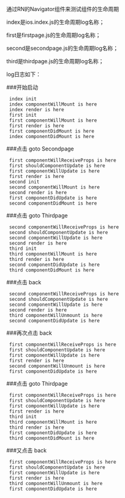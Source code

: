 通过RN的Navigator组件来测试组件的生命周期

index是ios.index.js的生命周期log名称；

first是firstpage.js的生命周期log名称；

second是secondpage.js的生命周期log名称；

third是thirdpage.js的生命周期log名称；

log日志如下：

###开始启动

```
 index init
 index componentWillMount is here
 index render is here
 first init
 first componentWillMount is here
 first render is here
 first componentDidMount is here
 index componentDidMount is here
```
###点击 goto Secondpage
 
```
 first componentWillReceiveProps is here
 first shouldComponentUpdate is here
 first componentWillUpdate is here
 first render is here
 second init
 second componentWillMount is here
 second render is here
 first componentDidUpdate is here
 second componentDidMount is here
```
###点击 goto Thirdpage
 
```
 second componentWillReceiveProps is here
 second shouldComponentUpdate is here
 second componentWillUpdate is here
 second render is here
 third init
 third componentWillMount is here
 third render is here
 second componentDidUpdate is here
 third componentDidMount is here
```
###点击 back

```
 second componentWillReceiveProps is here
 second shouldComponentUpdate is here
 second componentWillUpdate is here
 second render is here
 third componentWillUnmount is here
 second componentDidUpdate is here
```
###再次点击 back
 
```	
 first componentWillReceiveProps is here
 first shouldComponentUpdate is here
 first componentWillUpdate is here
 first render is here
 second componentWillUnmount is here
 first componentDidUpdate is here
```
###点击 goto Thirdpage 

```   
 first componentWillReceiveProps is here
 first shouldComponentUpdate is here
 first componentWillUpdate is here
 first render is here
 third init
 third componentWillMount is here
 third render is here
 first componentDidUpdate is here
 third componentDidMount is here
```
###又点击 back

```	
 first componentWillReceiveProps is here
 first shouldComponentUpdate is here
 first componentWillUpdate is here
 first render is here
 third componentWillUnmount is here
 first componentDidUpdate is here
```